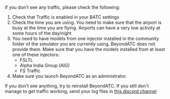 If you don't see any traffic, please check the following:

1. Check that Traffic is enabled in your BATC settings
2. Check the time you are using. You need to make sure that the airport is busy at the time you are flying. Airports can have a very low activity at some hours of the day/night
3. You need to have models from one injector installed in the community folder of the simulator you are currently using. BeyondATC does not provide them. Make sure that you have the models installed from at least one of these injectors:
    - FSLTL
    - Alpha India Group (AIG)
    - FS Traffic
4. Make sure you launch BeyondATC as an administrator.

If you don't see anything, try to reinstall BeyondATC. If you still don't manage to get traffic working, send your log files in [this discord channel](https://discord.com/channels/1082413096045391915/1316515604475416606)